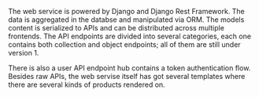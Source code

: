 The web service is powered by Django and Django Rest Framework.
The data is aggregated in the databse and manipulated via ORM.
The models content is serialized to APIs and can be distributed
across multiple frontends.
The API endpoints are divided into several categories, each one 
contains both collection and object endpoints; all of them are still under
version 1.

There is also a user API endpoint hub contains a token authentication
flow.
Besides raw APIs, the web servise itself has got several templates
where there are several kinds of products rendered on.